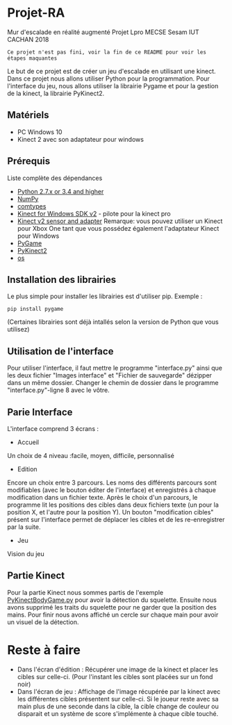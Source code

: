 # Projet-RA
Mur d'escalade en réalité augmenté
Projet Lpro MECSE Sesam IUT CACHAN 2018
```
Ce projet n'est pas fini, voir la fin de ce README pour voir les étapes maquantes
````
Le but de ce projet est de créer un jeu d'escalade en utilisant une kinect.
Dans ce projet nous allons utiliser Python pour la programmation.
Pour l'interface du jeu, nous allons utiliser la librairie Pygame et pour la gestion de la kinect, la librairie PyKinect2.
## Matériels

* PC Windows 10
* Kinect 2 avec son adaptateur pour windows

## Prérequis

Liste complète des dépendances
* [Python 2.7.x or 3.4 and higher](https://www.python.org/)  
* [NumPy](http://www.numpy.org/) 
* [comtypes](https://github.com/enthought/comtypes/) 
* [Kinect for Windows SDK v2](http://aka.ms/k4wv2sdk) - pilote pour la kinect pro
* [Kinect v2 sensor and adapter](http://aka.ms/k4wv2purchase) Remarque: vous pouvez utiliser un Kinect pour Xbox One tant que vous possédez également l'adaptateur Kinect pour Windows
* [PyGame](http://www.pygame.org)
* [PyKinect2](https://github.com/Kinect/PyKinect2)
* [os](https://docs.python.org/fr/3.5/library/os.html)

## Installation des librairies

Le plus simple pour installer les librairies est d'utiliser pip.
Exemple :
```
pip install pygame
````
(Certaines librairies sont déjà intallés selon la version de Python que vous utilisez)

## Utilisation de l'interface

Pour utiliser l'interface, il faut mettre le programme "interface.py" ainsi que les deux fichier "Images interface" et "Fichier de sauvegarde" dézipper dans un même dossier.
Changer le chemin de dossier dans le programme "interface.py"-ligne 8 avec le vôtre.

## Parie Interface

L'interface comprend 3 écrans :

* Accueil 

Un choix de 4 niveau :facile, moyen, difficile, personnalisé

* Edition 

Encore un choix entre 3 parcours. Les noms des différents parcours sont modifiables (avec le bouton éditer de l'interface) et enregistrés à chaque modification dans un fichier texte.
Après le choix d'un parcours, le programme lit les positions des cibles dans deux fichiers texte (un pour la position X, et l'autre pour la position Y). Un bouton "modification cibles" présent sur l'interface permet de déplacer les cibles et de les re-enregistrer par la suite.

* Jeu

Vision du jeu

## Partie Kinect

Pour la partie Kinect nous sommes partis de l'exemple [PyKinectBodyGame.py](https://github.com/Kinect/PyKinect2/blob/master/examples/PyKinectBodyGame.py) pour avoir la détection du squelette.
Ensuite nous avons supprimé les traits du squelette pour ne garder que la position des mains. Pour finir nous avons affiché un cercle sur chaque main pour avoir un visuel de la détection.

# Reste à faire

* Dans l'écran d'édition : Récupérer une image de la kinect et placer les cibles sur celle-ci. (Pour l'instant les cibles sont placées sur un fond noir)
* Dans l'écran de jeu : Affichage de l'image récupérée par la kinect avec les différentes cibles présentent sur celle-ci. Si le joueur reste avec sa main plus de une seconde dans la cible, la cible change de couleur ou disparait et un système de score s'implémente à chaque cible touché.
